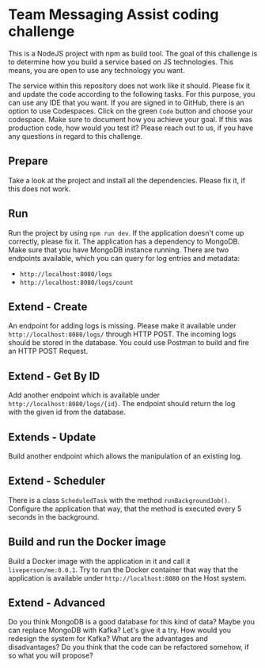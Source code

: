 # Team Messaging Assist coding challenge

This is a NodeJS project with npm as build tool. The goal of this challenge is to determine how you build a service
based on JS technologies. This means, you are open to use any technology you want.

The service within this repository does not work like it should. Please fix it and update the code according to the
following tasks. For this purpose, you can use any IDE that you want. If you are signed in to GitHub, there is an option
to use Codespaces. Click on the green `Code` button and choose your codespace. Make sure to document how you achieve
your goal. If this was production code, how would you test it? Please reach out to us, if you have any questions in
regard to this challenge.

## Prepare
Take a look at the project and install all the dependencies. Please fix it, if this does not work. 

## Run 

Run the project by using `npm run dev`. If the application doesn't come up correctly, please fix it. The application 
has a dependency to MongoDB. Make sure that you have MongoDB instance running. There are two endpoints available, which 
you can query for log entries and metadata: 

 - `http://localhost:8080/logs`
 - `http://localhost:8080/logs/count`

## Extend - Create 

An endpoint for adding logs is missing. Please make it available under `http://localhost:8080/logs/` through HTTP POST. 
The incoming logs should be stored in the database. You could use Postman to build and fire an HTTP POST Request. 

## Extend - Get By ID

Add another endpoint which is available under `http://localhost:8080/logs/{id}`. The endpoint should return the log  
with the given id from the database. 

## Extends - Update

Build another endpoint which allows the manipulation of an existing log. 

## Extend - Scheduler

There is a class `ScheduledTask` with the method `runBackgroundJob()`. Configure the application that way, that the 
method is executed every 5 seconds in the background. 

## Build and run  the Docker image

Build a Docker image with the application in it and call it `liveperson/me:0.0.1`. Try to run the Docker container that 
way that the application is available under `http://localhost:8080` on the Host system.

## Extend - Advanced

Do you think MongoDB is a good database for this kind of data? Maybe you can replace MongoDB with Kafka? Let's give it a 
try. How would you redesign the system for Kafka? What are the advantages and disadvantages? Do you think that the code 
can be refactored somehow, if so what you will propose?

